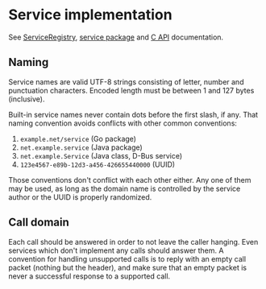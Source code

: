 # Service implementation

See
[ServiceRegistry](https://godoc.org/github.com/tsavola/gate/runtime#ServiceRegistry),
[service package](https://godoc.org/github.com/tsavola/gate/service) and
[C API](C.md#packet-header) documentation.


## Naming

Service names are valid UTF-8 strings consisting of letter, number and
punctuation characters.  Encoded length must be between 1 and 127 bytes
(inclusive).

Built-in service names never contain dots before the first slash, if any.  That
naming convention avoids conflicts with other common conventions:

  1. `example.net/service` (Go package)
  2. `net.example.service` (Java package)
  3. `net.example.Service` (Java class, D-Bus service)
  4. `123e4567-e89b-12d3-a456-426655440000` (UUID)

Those conventions don't conflict with each other either.  Any one of them may
be used, as long as the domain name is controlled by the service author or the
UUID is properly randomized.


## Call domain

Each call should be answered in order to not leave the caller hanging.  Even
services which don't implement any calls should answer them.  A convention for
handling unsupported calls is to reply with an empty call packet (nothing but
the header), and make sure that an empty packet is never a successful response
to a supported call.

